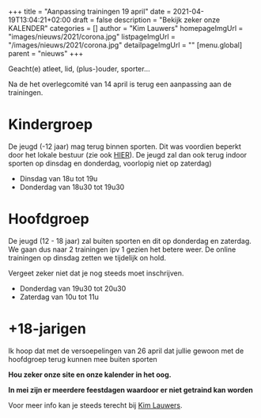 +++
title = "Aanpassing trainingen 19 april"
date = 2021-04-19T13:04:21+02:00
draft = false
description = "Bekijk zeker onze KALENDER"
categories = []
author = "Kim Lauwers"
homepageImgUrl = "images/nieuws/2021/corona.jpg"
listpageImgUrl = "/images/nieuws/2021/corona.jpg"
detailpageImgUrl = ""
[menu.global]
    parent = "nieuws"
+++

Geacht(e) atleet, lid, (plus-)ouder, sporter…

Na de het overlegcomité van 14 april is terug een aanpassing aan de trainingen.

# Kindergroep
De jeugd (-12 jaar) mag terug binnen sporten. Dit was voordien beperkt door het lokale bestuur (zie ook [HIER](https://sites.google.com/sportraadkeerbergen.com/coronamaatregelen/homepage?fbclid=IwAR2k3_6xGVTiP7mKCRvw3kkGo5-WWfOxIWqOZu6YBAcog_TD7U6UR8GP_YE)).
De jeugd zal dan ook terug indoor sporten op dinsdag en donderdag, voorlopig niet op zaterdag)

* Dinsdag van 18u tot 19u
* Donderdag van 18u30 tot 19u30

# Hoofdgroep
De jeugd (12 - 18 jaar) zal buiten sporten en dit op donderdag en zaterdag.
We gaan dus naar 2 trainingen ipv 1 gezien het betere weer. De online trainingen op dinsdag zetten we tijdelijk on hold.

Vergeet zeker niet dat je nog steeds moet inschrijven.

* Donderdag van 19u30 tot 20u30
* Zaterdag van 10u tot 11u

# +18-jarigen
Ik hoop dat met de versoepelingen van 26 april dat jullie gewoon met de hoofdgroep terug kunnen mee buiten sporten

**Hou zeker onze site en onze kalender in het oog.**

**In mei zijn er meerdere feestdagen waardoor er niet getraind kan worden**


Voor meer info kan je steeds terecht bij [Kim Lauwers](https://www.jujitsukeerbergen.be/trainers/#Kim_Lauwers).